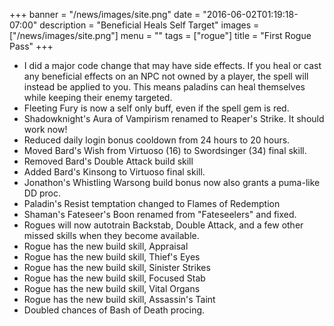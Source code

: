 +++
banner = "/news/images/site.png"
date = "2016-06-02T01:19:18-07:00"
description = "Beneficial Heals Self Target"
images = ["/news/images/site.png"]
menu = ""
tags = ["rogue"]
title = "First Rogue Pass"
+++
* I did a major code change that may have side effects. If you heal or cast any beneficial effects on an NPC not owned by a player, the spell will instead be applied to you. This means paladins can heal themselves while keeping their enemy targeted.
* Fleeting Fury is now a self only buff, even if the spell gem is red.
* Shadowknight's Aura of Vampirism renamed to Reaper's Strike. It should work now!
* Reduced daily login bonus cooldown from 24 hours to 20 hours.
* Moved Bard's Wish from Virtuoso (16) to Swordsinger (34) final skill. 
* Removed Bard's Double Attack build skill
* Added Bard's Kinsong to Virtuoso final skill.
* Jonathon's Whistling Warsong build bonus now also grants a puma-like DD proc.
* Paladin's Resist temptation changed to Flames of Redemption
* Shaman's Fateseer's Boon renamed from "Fateseelers" and fixed.
* Rogues will now autotrain Backstab, Double Attack, and a few other missed skills when they become available.
* Rogue has the new build skill, Appraisal
* Rogue has the new build skill, Thief's Eyes
* Rogue has the new build skill, Sinister Strikes
* Rogue has the new build skill, Focused Stab
* Rogue has the new build skill, Vital Organs
* Rogue has the new build skill, Assassin's Taint
* Doubled chances of Bash of Death procing.
<!--more-->
